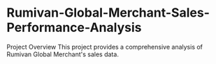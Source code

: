 # Rumivan-Global-Merchant-Sales-Performance-Analysis
Project Overview This project provides a comprehensive analysis of Rumivan Global Merchant's sales data. 
